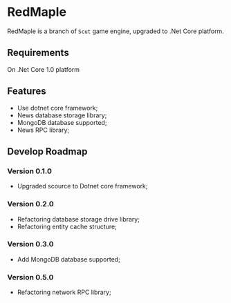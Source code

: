 # RedMaple

RedMaple is a branch of `Scut` game engine, upgraded to .Net Core platform.

## Requirements

On .Net Core 1.0 platform

## Features

* Use dotnet core framework;
* News database storage library;
* MongoDB database supported;
* News RPC library;

## Develop Roadmap

### Version 0.1.0 

* Upgraded scource to Dotnet core framework;


### Version 0.2.0 

* Refactoring database storage drive library;
* Refactoring entity cache structure;


### Version 0.3.0 

* Add MongoDB database supported;


### Version 0.5.0 

* Refactoring network RPC library;

